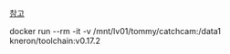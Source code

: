 [참고](https://doc.kneron.com/docs/#toolchain/appendix/yolo_example_InModelPreproc_trick/)

docker run --rm -it -v /mnt/lv01/tommy/catchcam:/data1 kneron/toolchain:v0.17.2
